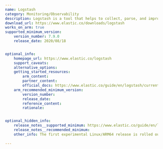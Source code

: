 ```yaml
---
name: Logstash
category: Monitoring/Observability
description: Logstash is a tool that helps to collect, parse, and improve log and event data from different sources. It also allows to manage data pipelines in real-time, providing insights and analysis for complex setups across multiple locations.
download_url: https://www.elastic.co/downloads/logstash
works_on_arm: true
supported_minimum_version:
    version_number: 7.9.0
    release_date: 2020/08/18


optional_info:
    homepage_url: https://www.elastic.co/logstash
    support_caveats:
    alternative_options:
    getting_started_resources:
        arm_content:
        partner_content:
        official_docs: https://www.elastic.co/guide/en/logstash/current/installing-logstash.html
    arm_recommended_minimum_version:
        version_number:
        release_date:
        reference_content:
        rationale:


optional_hidden_info:
    release_notes__supported_minimum: https://www.elastic.co/guide/en/logstash/7.9/logstash-7-9-0.html#_arm64_support_experimental
    release_notes__recommended_minimum:
    other_info: The first experimental Linux/ARM64 release is rolled out in version v7.9.0.
    
---
```

